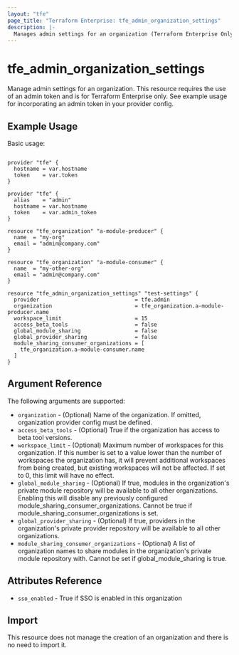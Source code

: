 ```yaml
---
layout: "tfe"
page_title: "Terraform Enterprise: tfe_admin_organization_settings"
description: |-
  Manages admin settings for an organization (Terraform Enterprise Only).
---
```


# tfe_admin_organization_settings

Manage admin settings for an organization. This resource requires the
use of an admin token and is for Terraform Enterprise only. See example usage for
incorporating an admin token in your provider config.

## Example Usage

Basic usage:

```hcl

provider "tfe" {
  hostname = var.hostname
  token    = var.token
}

provider "tfe" {
  alias    = "admin"
  hostname = var.hostname
  token    = var.admin_token
}

resource "tfe_organization" "a-module-producer" {
  name  = "my-org"
  email = "admin@company.com"
}

resource "tfe_organization" "a-module-consumer" {
  name  = "my-other-org"
  email = "admin@company.com"
}

resource "tfe_admin_organization_settings" "test-settings" {
  provider                              = tfe.admin
  organization                          = tfe_organization.a-module-producer.name
  workspace_limit                       = 15
  access_beta_tools                     = false
  global_module_sharing                 = false
  global_provider_sharing               = false
  module_sharing_consumer_organizations = [
    tfe_organization.a-module-consumer.name
  ]
}
```

## Argument Reference

The following arguments are supported:

* `organization` - (Optional) Name of the organization. If omitted, organization provider config must be defined.
* `access_beta_tools` - (Optional) True if the organization has access to beta tool versions.
* `workspace_limit` - (Optional) Maximum number of workspaces for this organization. If this number is set to a value lower than the number of workspaces the organization has, it will prevent additional workspaces from being created, but existing workspaces will not be affected. If set to 0, this limit will have no effect.
* `global_module_sharing` - (Optional) If true, modules in the organization's private module repository will be available to all other organizations. Enabling this will disable any previously configured module_sharing_consumer_organizations. Cannot be true if module_sharing_consumer_organizations is set.
* `global_provider_sharing` - (Optional) If true, providers in the organization's private provider repository will be available to all other organizations.
* `module_sharing_consumer_organizations` - (Optional) A list of organization names to share modules in the organization's private module repository with. Cannot be set if global_module_sharing is true.

## Attributes Reference

* `sso_enabled` - True if SSO is enabled in this organization

## Import

This resource does not manage the creation of an organization and there is no need to import it.

<!-- cache-key: cdktf-0.17.0-pre.15 input-513d248f99cf75a1469fc2846ea390faf571c1296655be1472abf867f8405ff8 -->

